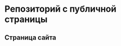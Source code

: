 # Репозиторий с публичной страницы

## Страница сайта
<!--Вставить ссылку на публичную страницу: -->